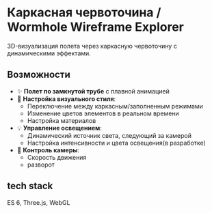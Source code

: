 # Каркасная червоточина / Wormhole Wireframe Explorer

3D-визуализация полета через каркасную червоточину с динамическими эффектами.

## Возможности

- ✨ **Полет по замкнутой трубе** с плавной анимацией
- 🎨 **Настройка визуального стиля**:
  - Переключение между каркасным/заполненным режимами
  - Изменение цветов элементов в реальном времени
  - Настройка материалов
- 💡 **Управление освещением**:
  - Динамический источник света, следующий за камерой
  - Настройка интенсивности и цвета освещения(в разработке)
- 🎥 **Контроль камеры**:
  - Скорость движения
  - разворот

## tech stack

ES 6, Three.js, WebGL
